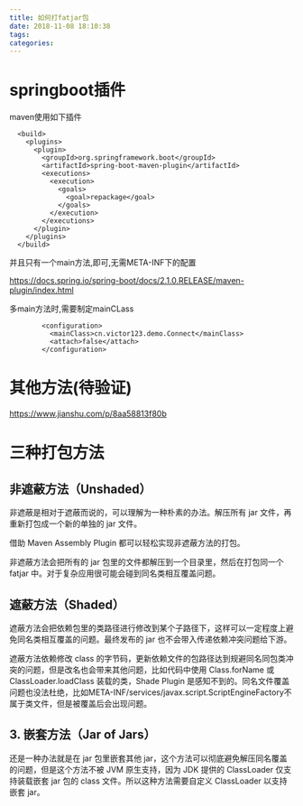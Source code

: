 ```yaml
---
title: 如何打fatjar包
date: 2018-11-08 18:10:38
tags:
categories:
---
```

# springboot插件
maven使用如下插件
```
  <build>
    <plugins>
      <plugin>
        <groupId>org.springframework.boot</groupId>
        <artifactId>spring-boot-maven-plugin</artifactId>
        <executions>
          <execution>
            <goals>
              <goal>repackage</goal>
            </goals>
          </execution>
        </executions>
      </plugin>
    </plugins>
  </build>
```

并且只有一个main方法,即可,无需META-INF下的配置

https://docs.spring.io/spring-boot/docs/2.1.0.RELEASE/maven-plugin/index.html

多main方法时,需要制定mainCLass
```
        <configuration>
          <mainClass>cn.victor123.demo.Connect</mainClass>
          <attach>false</attach>
        </configuration>
```

# 其他方法(待验证)
https://www.jianshu.com/p/8aa58813f80b


# 三种打包方法
## 非遮蔽方法（Unshaded）
非遮蔽是相对于遮蔽而说的，可以理解为一种朴素的办法。解压所有 jar 文件，再重新打包成一个新的单独的 jar 文件。

借助 Maven Assembly Plugin 都可以轻松实现非遮蔽方法的打包。

非遮蔽方法会把所有的 jar 包里的文件都解压到一个目录里，然后在打包同一个 fatjar 中。对于复杂应用很可能会碰到同名类相互覆盖问题。

## 遮蔽方法（Shaded）
遮蔽方法会把依赖包里的类路径进行修改到某个子路径下，这样可以一定程度上避免同名类相互覆盖的问题。最终发布的 jar 也不会带入传递依赖冲突问题给下游。

遮蔽方法依赖修改 class 的字节码，更新依赖文件的包路径达到规避同名同包类冲突的问题，但是改名也会带来其他问题，比如代码中使用 Class.forName 或 ClassLoader.loadClass 装载的类，Shade Plugin 是感知不到的。同名文件覆盖问题也没法杜绝，比如META-INF/services/javax.script.ScriptEngineFactory不属于类文件，但是被覆盖后会出现问题。


## 3. 嵌套方法（Jar of Jars）
还是一种办法就是在 jar 包里嵌套其他 jar，这个方法可以彻底避免解压同名覆盖的问题，但是这个方法不被 JVM 原生支持，因为 JDK 提供的 ClassLoader 仅支持装载嵌套 jar 包的 class 文件。所以这种方法需要自定义 ClassLoader 以支持嵌套 jar。


